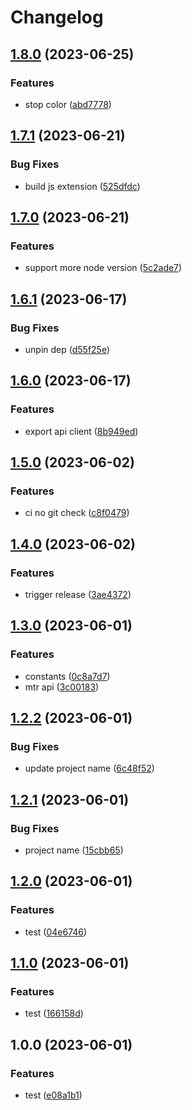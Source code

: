 # Changelog

## [1.8.0](https://github.com/MTR-Today/mtr-kit/compare/v1.7.1...v1.8.0) (2023-06-25)


### Features

* stop color ([abd7778](https://github.com/MTR-Today/mtr-kit/commit/abd777851d704f0379e1bd7a2cdf70e0dc6c0bd5))

## [1.7.1](https://github.com/mtr-today/mtr-kit/compare/v1.7.0...v1.7.1) (2023-06-21)


### Bug Fixes

* build js extension ([525dfdc](https://github.com/mtr-today/mtr-kit/commit/525dfdc282ae0413970c1badee6811756d8b06fd))

## [1.7.0](https://github.com/mtr-today/mtr-kit/compare/v1.6.1...v1.7.0) (2023-06-21)


### Features

* support more node version ([5c2ade7](https://github.com/mtr-today/mtr-kit/commit/5c2ade77aa6ce9a3ea3b9f24072ef3f32807c4fd))

## [1.6.1](https://github.com/mtr-today/mtr-kit/compare/v1.6.0...v1.6.1) (2023-06-17)


### Bug Fixes

* unpin dep ([d55f25e](https://github.com/mtr-today/mtr-kit/commit/d55f25e33753c534a88ce276ca66a0fa71fc4d50))

## [1.6.0](https://github.com/mtr-today/mtr-kit/compare/v1.5.0...v1.6.0) (2023-06-17)


### Features

* export api client ([8b949ed](https://github.com/mtr-today/mtr-kit/commit/8b949ed7d659dde309681b9f87811be0e0f87d97))

## [1.5.0](https://github.com/mtr-today/mtr-kit/compare/v1.4.0...v1.5.0) (2023-06-02)


### Features

* ci no git check ([c8f0479](https://github.com/mtr-today/mtr-kit/commit/c8f0479dadce4776a7c57813aa480e579577f27a))

## [1.4.0](https://github.com/mtr-today/mtr-kit/compare/v1.3.0...v1.4.0) (2023-06-02)


### Features

* trigger release ([3ae4372](https://github.com/mtr-today/mtr-kit/commit/3ae4372eeb7118069939cff9c8564eae8aff653c))

## [1.3.0](https://github.com/mtr-today/mtr-kit/compare/v1.2.2...v1.3.0) (2023-06-01)


### Features

* constants ([0c8a7d7](https://github.com/mtr-today/mtr-kit/commit/0c8a7d71a7b943226f467774c880b3c3829f6698))
* mtr api ([3c00183](https://github.com/mtr-today/mtr-kit/commit/3c00183289eaeddbeb5c9e6bca22647229f6f0ec))

## [1.2.2](https://github.com/mtr-today/mtr-kit/compare/v1.2.1...v1.2.2) (2023-06-01)


### Bug Fixes

* update project name ([6c48f52](https://github.com/mtr-today/mtr-kit/commit/6c48f52a8f5091b4d0a42a139d3df4553ae40df9))

## [1.2.1](https://github.com/mtr-today/mtr-sdk/compare/v1.2.0...v1.2.1) (2023-06-01)


### Bug Fixes

* project name ([15cbb65](https://github.com/mtr-today/mtr-sdk/commit/15cbb6546294cd123e0effb86dff0c78a5df7858))

## [1.2.0](https://github.com/mtr-today/mtr-sdk/compare/v1.1.0...v1.2.0) (2023-06-01)


### Features

* test ([04e6746](https://github.com/mtr-today/mtr-sdk/commit/04e6746f5f6ec24e4d7c9b7033981f96e44e6637))

## [1.1.0](https://github.com/mtr-today/mtr-sdk/compare/v1.0.0...v1.1.0) (2023-06-01)


### Features

* test ([166158d](https://github.com/mtr-today/mtr-sdk/commit/166158d98f1f9e9e09912acbb2f1d7c55999038a))

## 1.0.0 (2023-06-01)


### Features

* test ([e08a1b1](https://github.com/mtr-today/mtr-sdk/commit/e08a1b1bc6eb73d3962e8ab3ce7cd99e19cd5e7a))
